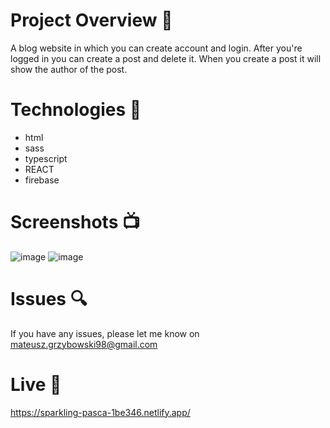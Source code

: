# Project Overview 🎉

A blog website in which you can create account and login. After you're logged in you can create a post and delete it. When you create a post it will show the author of the post.

# Technologies 🔧

- html
- sass
- typescript
- REACT 
- firebase

# Screenshots 📺

![image](https://user-images.githubusercontent.com/61913031/180788912-7f36d47e-8523-497d-9a92-6ff05eb66f58.png)
![image](https://user-images.githubusercontent.com/61913031/180972947-a97e0015-cd71-48a9-af74-613733fc4425.png)

# Issues 🔍

If you have any issues, please let me know on mateusz.grzybowski98@gmail.com

# Live 📍

https://sparkling-pasca-1be346.netlify.app/
